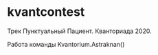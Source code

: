 # kvantcontest
Трек Пунктуальный Пациент. Кванториада 2020.

Работа команды Kvantorium.Astraknan() 
